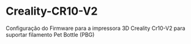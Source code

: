 # Creality-CR10-V2
Configuração do Firmware para a impressora 3D Creality Cr10-V2 para suportar filamento Pet Bottle (PBG)
